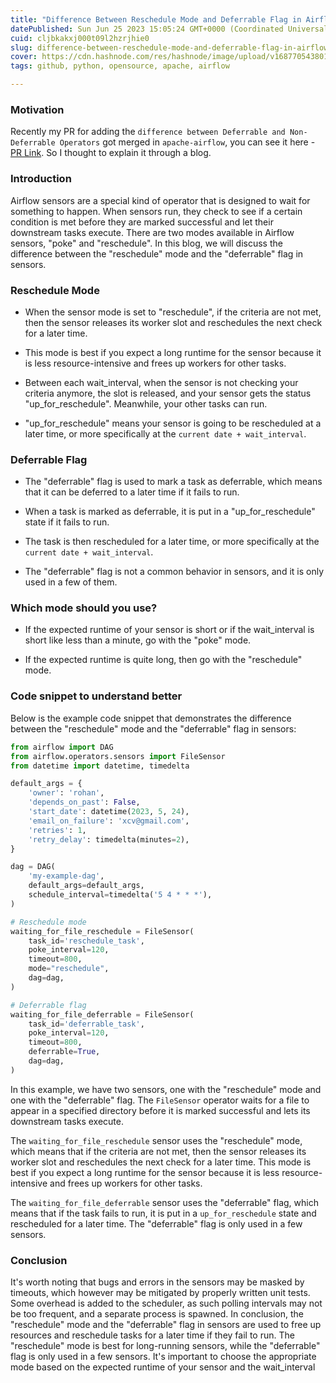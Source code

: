 ```yaml
---
title: "Difference Between Reschedule Mode and Deferrable Flag in Airflow Sensors"
datePublished: Sun Jun 25 2023 15:05:24 GMT+0000 (Coordinated Universal Time)
cuid: cljbkakxj000t09l2hzrjhie0
slug: difference-between-reschedule-mode-and-deferrable-flag-in-airflow-sensors
cover: https://cdn.hashnode.com/res/hashnode/image/upload/v1687705438018/dd8773a4-8925-4fbc-8bed-3592fea3f981.png
tags: github, python, opensource, apache, airflow

---
```


### Motivation

Recently my PR for adding the `difference between Deferrable and Non-Deferrable Operators` got merged in `apache-airflow`, you can see it here - [PR Link](https://github.com/apache/airflow/pull/31840). So I thought to explain it through a blog.

### Introduction

Airflow sensors are a special kind of operator that is designed to wait for something to happen. When sensors run, they check to see if a certain condition is met before they are marked successful and let their downstream tasks execute. There are two modes available in Airflow sensors, "poke" and "reschedule". In this blog, we will discuss the difference between the "reschedule" mode and the "deferrable" flag in sensors.

### Reschedule Mode

* When the sensor mode is set to "reschedule", if the criteria are not met, then the sensor releases its worker slot and reschedules the next check for a later time.
    
* This mode is best if you expect a long runtime for the sensor because it is less resource-intensive and frees up workers for other tasks.
    
* Between each wait\_interval, when the sensor is not checking your criteria anymore, the slot is released, and your sensor gets the status "up\_for\_reschedule". Meanwhile, your other tasks can run.
    
* "up\_for\_reschedule" means your sensor is going to be rescheduled at a later time, or more specifically at the `current date + wait_interval`.
    

### Deferrable Flag

* The "deferrable" flag is used to mark a task as deferrable, which means that it can be deferred to a later time if it fails to run.
    
* When a task is marked as deferrable, it is put in a "up\_for\_reschedule" state if it fails to run.
    
* The task is then rescheduled for a later time, or more specifically at the `current date + wait_interval`.
    
* The "deferrable" flag is not a common behavior in sensors, and it is only used in a few of them.
    

### Which mode should you use?

* If the expected runtime of your sensor is short or if the wait\_interval is short like less than a minute, go with the "poke" mode.
    
* If the expected runtime is quite long, then go with the "reschedule" mode.
    

### Code snippet to understand better

Below is the example code snippet that demonstrates the difference between the "reschedule" mode and the "deferrable" flag in sensors:

```python
from airflow import DAG
from airflow.operators.sensors import FileSensor
from datetime import datetime, timedelta

default_args = {
    'owner': 'rohan',
    'depends_on_past': False,
    'start_date': datetime(2023, 5, 24),
    'email_on_failure': 'xcv@gmail.com',
    'retries': 1,
    'retry_delay': timedelta(minutes=2),
}

dag = DAG(
    'my-example-dag',
    default_args=default_args,
    schedule_interval=timedelta('5 4 * * *'),
)

# Reschedule mode
waiting_for_file_reschedule = FileSensor(
    task_id='reschedule_task',
    poke_interval=120,
    timeout=800,
    mode="reschedule",
    dag=dag,
)

# Deferrable flag
waiting_for_file_deferrable = FileSensor(
    task_id='deferrable_task',
    poke_interval=120,
    timeout=800,
    deferrable=True,
    dag=dag,
)
```

In this example, we have two sensors, one with the "reschedule" mode and one with the "deferrable" flag. The `FileSensor` operator waits for a file to appear in a specified directory before it is marked successful and lets its downstream tasks execute.

The `waiting_for_file_reschedule` sensor uses the "reschedule" mode, which means that if the criteria are not met, then the sensor releases its worker slot and reschedules the next check for a later time. This mode is best if you expect a long runtime for the sensor because it is less resource-intensive and frees up workers for other tasks.

The `waiting_for_file_deferrable` sensor uses the "deferrable" flag, which means that if the task fails to run, it is put in a `up_for_reschedule` state and rescheduled for a later time. The "deferrable" flag is only used in a few sensors.

### Conclusion

It's worth noting that bugs and errors in the sensors may be masked by timeouts, which however may be mitigated by properly written unit tests. Some overhead is added to the scheduler, as such polling intervals may not be too frequent, and a separate process is spawned. In conclusion, the "reschedule" mode and the "deferrable" flag in sensors are used to free up resources and reschedule tasks for a later time if they fail to run. The "reschedule" mode is best for long-running sensors, while the "deferrable" flag is only used in a few sensors. It's important to choose the appropriate mode based on the expected runtime of your sensor and the wait\_interval